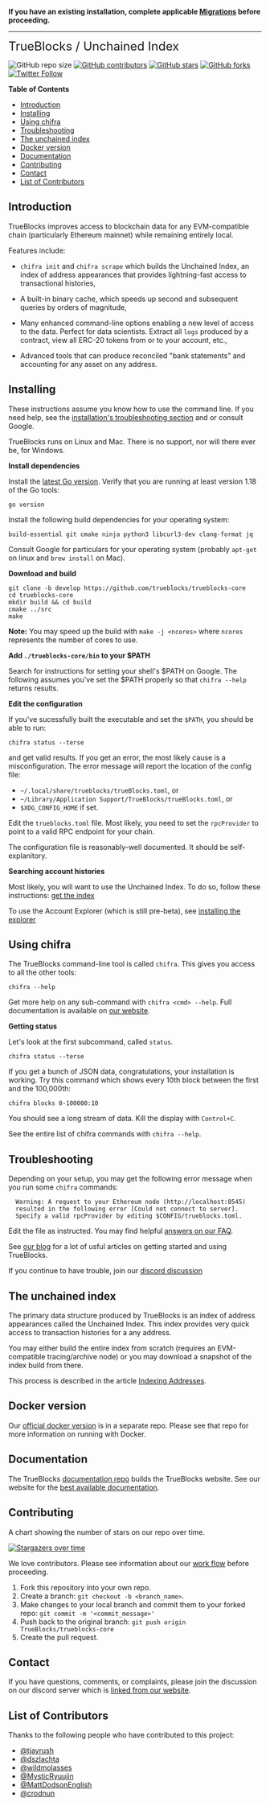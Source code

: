 <!-- markdownlint-disable MD033 MD036 MD041 -->
<b>If you have an existing installation, complete applicable [Migrations](https://github.com/TrueBlocks/trueblocks-core/blob/develop/MIGRATIONS.md) before proceeding.</b><hr>

<font size="+2">TrueBlocks / Unchained Index</font>

![GitHub repo size](https://img.shields.io/github/repo-size/TrueBlocks/trueblocks-core)
[![GitHub contributors](https://img.shields.io/github/contributors/TrueBlocks/trueblocks-core)](https://github.com/TrueBlocks/trueblocks-core/contributors)
[![GitHub stars](https://img.shields.io/github/stars/TrueBlocks/trueblocks-core?style%3Dsocial)](https://github.com/TrueBlocks/trueblocks-core/stargazers)
[![GitHub forks](https://img.shields.io/github/forks/TrueBlocks/trueblocks-core?style=social)](https://github.com/TrueBlocks/trueblocks-core/network/members)
[![Twitter Follow](https://img.shields.io/twitter/follow/trueblocks?style=social)](https://twitter.com/trueblocks)

**Table of Contents**

- [Introduction](#introduction)
- [Installing](#installing)
- [Using chifra](#using-chifra)
- [Troubleshooting](#troubleshooting)
- [The unchained index](#the-unchained-index)
- [Docker version](#docker-version)
- [Documentation](#documentation)
- [Contributing](#contributing)
- [Contact](#contact)
- [List of Contributors](#list-of-contributors)

## Introduction

TrueBlocks improves access to blockchain data for any EVM-compatible chain (particularly Ethereum mainnet) while remaining entirely local.

Features include:

- `chifra init` and `chifra scrape` which builds the Unchained Index, an index of address appearances that provides lightning-fast access to transactional histories,

- A built-in binary cache, which speeds up second and subsequent queries by orders of magnitude,

- Many enhanced command-line options enabling a new level of access to the data. Perfect for data scientists. Extract all `logs` produced by a contract, view all ERC-20 tokens from or to your account, etc.,

- Advanced tools that can produce reconciled "bank statements" and accounting for any asset on any address.

## Installing

These instructions assume you know how to use the command line. If you need help, see the [installation's troubleshooting section](https://trueblocks.io/docs/install/install-trueblocks/#troubleshooting) and or consult Google.

TrueBlocks runs on Linux and Mac. There is no support, nor will there ever be, for Windows.

**Install dependencies**

Install the [latest Go version](https://golang.org/doc/install). Verify that you are running at least version 1.18 of the Go tools:

```[shell]
go version
```

Install the following build dependencies for your operating system:

`build-essential git cmake ninja python3 libcurl3-dev clang-format jq`

Consult Google for particulars for your operating system (probably `apt-get` on linux and `brew install` on Mac).

**Download and build**

```[shell]
git clone -b develop https://github.com/trueblocks/trueblocks-core
cd trueblocks-core
mkdir build && cd build
cmake ../src
make
```

**Note:** You may speed up the build with `make -j <ncores>` where `ncores` represents the number of cores to use.

**Add `./trueblocks-core/bin` to your $PATH**

Search for instructions for setting your shell's $PATH on Google. The following assumes you've set the $PATH properly so that `chifra --help` returns results.

**Edit the configuration**

If you've sucessfully built the executable and set the `$PATH`, you should be able to run:

```[shell]
chifra status --terse
```

and get valid results. If you get an error, the most likely cause is a misconfiguration. The error message will report the location of the config file:

- `~/.local/share/trueblocks/trueBlocks.toml`, or
- `~/Library/Application Support/TrueBlocks/trueBlocks.toml`, or
- `$XDG_CONFIG_HOME` if set.

Edit the `trueblocks.toml` file. Most likely, you need to set the `rpcProvider` to point to a valid RPC endpoint for your chain.

The configuration file is reasonably-well documented. It should be self-explanitory.

**Searching account histories**

Most likely, you will want to use the Unchained Index. To do so, follow these instructions: [get the index](https://trueblocks.io/docs/install/get-the-index/)

To use the Account Explorer (which is still pre-beta), see [installing the explorer](https://trueblocks.io/docs/install/install-explorer/)

## Using chifra

The TrueBlocks command-line tool is called `chifra`. This gives you access to all the other tools:

```[shell]
chifra --help
```

Get more help on any sub-command with `chifra <cmd> --help`. Full documentation is available on [our website](https://trueblocks.io).

**Getting status**

Let's look at the first subcommand, called `status`.

```[shell]
chifra status --terse
```

If you get a bunch of JSON data, congratulations, your installation is working.  Try this command which shows every 10th block between the first and the 100,000th:

```[shell]
chifra blocks 0-100000:10
```

You should see a long stream of data. Kill the display with `Control+C`.

See the entire list of chifra commands with `chifra --help`.

## Troubleshooting

Depending on your setup, you may get the following error message when you run some `chifra` commands:

```[shell]
  Warning: A request to your Ethereum node (http://localhost:8545)
  resulted in the following error [Could not connect to server].
  Specify a valid rpcProvider by editing $CONFIG/trueblocks.toml.
```

Edit the file as instructed. You may find helpful [answers on our FAQ](https://trueblocks.io/blog/faq/).

See [our blog](https://trueblocks.io/blog/) for a lot of usful articles on getting started and using TrueBlocks.

If you continue to have trouble, join our [discord discussion](https://discord.gg/kAFcZH2x7K)

## The unchained index

The primary data structure produced by TrueBlocks is an index of address appearances called the Unchained Index. This index provides very quick access to transaction histories for a any address.

You may either build the entire index from scratch (requires an EVM-compatible tracing/archive node) or you may download a snapshot of the index build from there.

This process is described in the article [Indexing Addresses](https://trueblocks.io/docs/install/get-the-index/).

## Docker version

Our [official docker version](https://github.com/TrueBlocks/trueblocks-docker) is in a separate repo. Please see that repo for more information on running with Docker.

## Documentation

The TrueBlocks [documentation repo](https://github.com/TrueBlocks/trueblocks-docs) builds the TrueBlocks website. See our website for the [best available documentation](https://trueblocks.io/).

## Contributing

A chart showing the number of stars on our repo over time.

[![Stargazers over time](https://starchart.cc/TrueBlocks/trueblocks-core.svg)](https://starchart.cc/TrueBlocks/trueblocks-core)

We love contributors. Please see information about our [work flow](https://github.com/TrueBlocks/trueblocks-core/blob/develop/docs/BRANCHING.md) before proceeding.

1. Fork this repository into your own repo.
2. Create a branch: `git checkout -b <branch_name>`.
3. Make changes to your local branch and commit them to your forked repo: `git commit -m '<commit_message>'`
4. Push back to the original branch: `git push origin TrueBlocks/trueblocks-core`
5. Create the pull request.

## Contact

If you have questions, comments, or complaints, please join the discussion on our discord server which is [linked from our website](https://trueblocks.io).

## List of Contributors

Thanks to the following people who have contributed to this project:

- [@tjayrush](https://github.com/tjayrush)
- [@dszlachta](https://github.com/dszlachta)
- [@wildmolasses](https://github.com/wildmolasses)
- [@MysticRyuujin](https://github.com/MysticRyuujin)
- [@MattDodsonEnglish](https://github.com/MattDodsonEnglish)
- [@crodnun](https://github.com/crodnun)

